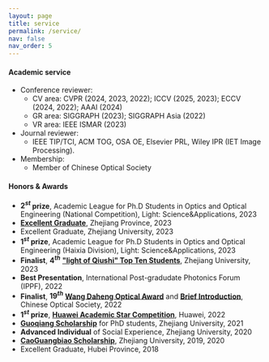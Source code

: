```yaml
---
layout: page
title: service
permalink: /service/
nav: false
nav_order: 5
---
```


#### Academic service

- Conference reviewer: 
  - CV area: CVPR (2024, 2023, 2022); ICCV (2025, 2023); ECCV (2024, 2022); AAAI (2024)
  - GR area: SIGGRAPH (2023); SIGGRAPH Asia (2022)
  - VR area: IEEE ISMAR (2023)
- Journal reviewer: 
  - IEEE TIP/TCI, ACM TOG, OSA OE, Elsevier PRL, Wiley IPR (IET Image Processing).
- Membership: 
  - Member of Chinese Optical Society

#### Honors & Awards

- **${2}^{st}$ prize**, Academic League for Ph.D Students in Optics and Optical Engineering (National Competition), Light: Science&Applications, 2023
- [**Excellent Graduate**](https://www.zj.gov.cn/art/2022/12/5/art_1229400468_59983906.html), Zhejiang Province, 2023
- Excellent Graduate, Zhejiang University, 2023
- **${1}^{st}$ prize**, Academic League for Ph.D Students in Optics and Optical Engineering (Haixia Division), Light: Science&Applications, 2023
- **Finalist**, **${4}^{th}$** [**"light of Qiushi" Top Ten Students**](http://opt.zju.edu.cn/2022/1117/c72768a2680124/page.htm), Zhejiang University, 2023 
- **Best Presentation**, International Post-gradudate Photonics Forum (IPPF), 2022
- **Finalist**, **${19}^{th}$** [**Wang Daheng Optical Award**](http://cncos.org.cn/Content/view/id/1686.html) and [**Brief Introduction**](http://cncos.org.cn/Content/view/id/1698.html), Chinese Optical Society, 2022
- **${1}^{st}$ prize**, [**Huawei Academic Star Competition**](http://opt.zju.edu.cn/2022/0830/c72762a2611566/page.htm), Huawei, 2022
- [**Guoqiang Scholarship**](http://www.zuef.zju.edu.cn/index.php/webSite/webColumn/showarticle/4989.html) for PhD students, Zhejiang University, 2021
- **Advanced Individual** of Social Experience, Zhejiang University, 2020
- [**CaoGuangbiao Scholarship**](http://zdxb.ihwrm.com/index/article/articleinfo.html?doc_id=3612982), Zhejiang University, 2019, 2020
- Excellent Graduate, Hubei Province, 2018
